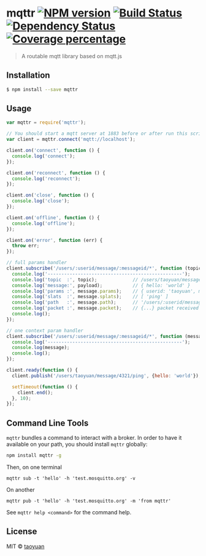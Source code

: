 # mqttr [![NPM version][npm-image]][npm-url] [![Build Status][travis-image]][travis-url] [![Dependency Status][daviddm-image]][daviddm-url] [![Coverage percentage][coveralls-image]][coveralls-url]
> A routable mqtt library based on mqtt.js

## Installation

```sh
$ npm install --save mqttr
```

<a name="usage"></a>
## Usage

```js
var mqttr = require('mqttr');

// You should start a mqtt server at 1883 before or after run this script
var client = mqttr.connect('mqtt://localhost');

client.on('connect', function () {
  console.log('connect');
});

client.on('reconnect', function () {
  console.log('reconnect');
});

client.on('close', function () {
  console.log('close');
});

client.on('offline', function () {
  console.log('offline');
});

client.on('error', function (err) {
  throw err;
});

// full params handler
client.subscribe('/users/:userid/message/:messageid/*', function (topic, payload, message) {
  console.log('-------------------------------------------------');
  console.log('topic  :', topic);             // /users/taoyuan/message/4321/ping
  console.log('message:', payload);           // { hello: 'world' }
  console.log('params :', message.params);    // { userid: 'taoyuan', messageid: 4321 }
  console.log('slats  :', message.splats);    // [ 'ping' ]
  console.log('path   :', message.path);      // '/users/:userid/message/:messageid/:method'
  console.log('packet :', message.packet);    // {...} packet received packet, as defined in mqtt-packet
  console.log();
});

// one context param handler
client.subscribe('/users/:userid/message/:messageid/*', function (message) {
  console.log('-------------------------------------------------');
  console.log(message);
  console.log();
});

client.ready(function () {
  client.publish('/users/taoyuan/message/4321/ping', {hello: 'world'});

  setTimeout(function () {
    client.end();
  }, 10);
});

```


<a name="cli"></a>
## Command Line Tools

`mqttr` bundles a command to interact with a broker.
In order to have it available on your path, you should install `mqttr` globally:

```sh
npm install mqttr -g
```

Then, on one terminal

```
mqttr sub -t 'hello' -h 'test.mosquitto.org' -v
```

On another

```
mqttr pub -t 'hello' -h 'test.mosquitto.org' -m 'from mqttr'
```

See `mqttr help <command>` for the command help.


## License

MIT © [taoyuan]()


[npm-image]: https://badge.fury.io/js/mqttr.svg
[npm-url]: https://npmjs.org/package/mqttr
[travis-image]: https://travis-ci.org/taoyuan/mqttr.svg?branch=master
[travis-url]: https://travis-ci.org/taoyuan/mqttr
[daviddm-image]: https://david-dm.org/taoyuan/mqttr.svg?theme=shields.io
[daviddm-url]: https://david-dm.org/taoyuan/mqttr
[coveralls-image]: https://coveralls.io/repos/taoyuan/mqttr/badge.svg
[coveralls-url]: https://coveralls.io/r/taoyuan/mqttr
